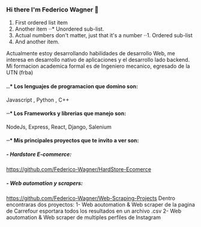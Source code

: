 ### Hi there I'm Federico Wagner 👋
1. First ordered list item
2. Another item
⋅⋅* Unordered sub-list. 
1. Actual numbers don't matter, just that it's a number
⋅⋅1. Ordered sub-list
4. And another item.


Actualmente estoy desarrollando habilidades de desarrollo Web, me interesa en desarrollo nativo de aplicaciones y el desarrollo lado backend.
Mi formacion academica formal es de Ingeniero mecanico, egresado de la UTN (frba)

#### ..* Los lenguajes de programacion que domino son:
  Javascript , Python , C++
  
#### ⋅⋅*  Los Frameworks y librerias que manejo son:
  NodeJs, Express, React, Django, Salenium
  
  #### ⋅⋅* Mis principales proyectos que te invito a ver son:
  
  ##### - Hardstore E-commerce:
  https://github.com/Federico-Wagner/HardStore-Ecomerce
  
  ##### - Web automation y scrapers:
  https://github.com/Federico-Wagner/Web-Scraping-Projects
  Dentro encontraras dos proyectos:
  1- Web aoutomation & Web scraper de la pagina de Carrefour esportara todos los resultados en un archivo .csv
  2- Web aoutomation & Web scraper de multiples perfiles de Instagram
  

<!--
**Federico-Wagner/Federico-Wagner** is a ✨ _special_ ✨ repository because its `README.md` (this file) appears on your GitHub profile.

Here are some ideas to get you started:

- 🔭 I’m currently working on ...
- 🌱 I’m currently learning ...
- 👯 I’m looking to collaborate on ...
- 🤔 I’m looking for help with ...
- 💬 Ask me about ...
- 📫 How to reach me: ...
- 😄 Pronouns: ...
- ⚡ Fun fact: ...
-->
